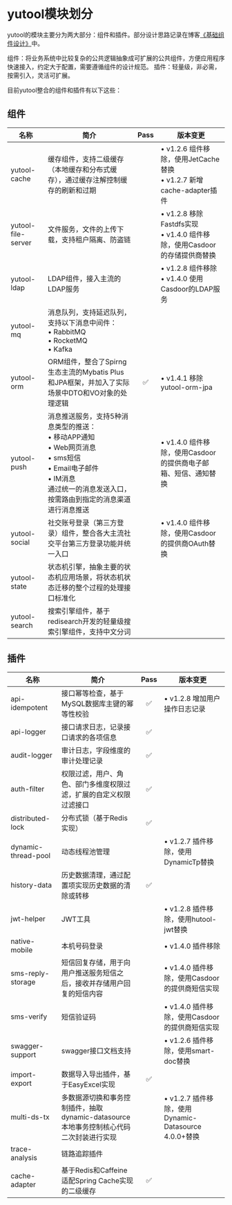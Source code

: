 # yutool模块划分

yutool的模块主要分为两大部分：组件和插件。部分设计思路记录在博客[《基础组件设计》](/软件开发/软件架构/基础组件设计核心思路)中。

组件：将业务系统中比较复杂的公共逻辑抽象成可扩展的公共组件，方便应用程序快速接入，约定大于配置，需要遵循组件的设计规范。
插件：轻量级，非必需，按需引入，灵活可扩展。

目前yutool整合的组件和插件有以下这些：

## 组件

| 名称               | 简介                                                                                                                                                                                  | Pass | 版本变更                                                                   |
|--------------------|-------------------------------------------------------------------------------------------------------------------------------------------------------------------------------------|:----:|----------------------------------------------------------------------------|
| yutool-cache       | 缓存组件，支持二级缓存（本地缓存和分布式缓存），通过缓存注解控制缓存的刷新和过期                                                                                                          |      | • v1.2.6 组件移除，使用JetCache替换 <br>• v1.2.7 新增cache-adapter插件      |
| yutool-file-server | 文件服务，文件的上传下载，支持租户隔离、防盗链                                                                                                                                           |      | • v1.2.8 移除Fastdfs实现 <br>• v1.4.0 组件移除，使用Casdoor的存储提供商替换 |
| yutool-ldap        | LDAP组件，接入主流的LDAP服务                                                                                                                                                           |      | • v1.2.8 组件移除 <br>• v1.4.0 使用Casdoor的LDAP服务                       |
| yutool-mq          | 消息队列，支持延迟队列，支持以下消息中间件：<br>• RabbitMQ <br>• RocketMQ <br>• Kafka                                                                                                    |      |                                                                            |
| yutool-orm         | ORM组件，整合了Spirng生态主流的Mybatis Plus和JPA框架，并加入了实际场景中DTO和VO对象的处理逻辑                                                                                           |  ✅   | • v1.4.1 移除yutool-orm-jpa                                                |
| yutool-push        | 消息推送服务，支持5种消息类型的推送：<br>• 移动APP通知 <br>• Web网页消息 <br>• sms短信 <br>• Email电子邮件 <br>• IM消息 <br>通过统一的消息发送入口，按需路由到指定的消息渠道进行消息推送 |      | • v1.4.0 组件移除，使用Casdoor的提供商电子邮箱、短信、通知替换                |
| yutool-social      | 社交账号登录（第三方登录）组件，整合各大主流社交平台第三方登录功能并统一入口                                                                                                             |      | • v1.4.0 组件移除，使用Casdoor的提供商OAuth替换                             |
| yutool-state       | 状态机引擎，抽象主要的状态机应用场景，将状态机状态迁移的整个过程的处理接口标准化                                                                                                        |      |                                                                            |
| yutool-search      | 搜索引擎组件，基于redisearch开发的轻量级搜索引擎组件，支持中文分词                                                                                                                      |      |                                                                            |

## 插件

| 名称                | 简介                                                                                  | Pass | 版本变更                                            |
|---------------------|-------------------------------------------------------------------------------------|:----:|-----------------------------------------------------|
| api-idempotent      | 接口幂等检查，基于MySQL数据库主键的幂等性校验                                          |  ✅   | • v1.2.8 增加用户操作日志记录                       |
| api-logger          | 接口请求日志，记录接口请求的各项信息                                                   |  ✅   |                                                     |
| audit-logger        | 审计日志，字段维度的审计处理记录                                                       |  ✅   |                                                     |
| auth-filter         | 权限过滤，用户、角色、部门多维度权限过滤，扩展的自定义权限过滤接口                        |  ✅   |                                                     |
| distributed-lock    | 分布式锁（基于Redis实现）                                                               |  ✅   |                                                     |
| dynamic-thread-pool | 动态线程池管理                                                                        |      | • v1.2.7 插件移除，使用DynamicTp替换                 |
| history-data        | 历史数据清理，通过配置项实现历史数据的清除或转移                                       |  ✅   |                                                     |
| jwt-helper          | JWT工具                                                                               |      | • v1.2.8 插件移除，使用hutool-jwt替换                |
| native-mobile       | 本机号码登录                                                                          |      | • v1.4.0 插件移除                                   |
| sms-reply-storage   | 短信回复存储，用于向用户推送服务短信之后，接收并存储用户回复的短信内容                  |      | • v1.4.0 插件移除，使用Casdoor的提供商短信实现       |
| sms-verify          | 短信验证码                                                                            |      | • v1.4.0 插件移除，使用Casdoor的提供商短信实现       |
| swagger-support     | swagger接口文档支持                                                                   |      | • v1.2.6 插件移除，使用smart-doc替换                 |
| import-export       | 数据导入导出插件，基于EasyExcel实现                                                    |  ✅   |                                                     |
| multi-ds-tx         | 多数据源切换和事务控制插件，抽取dynamic-datasource本地事务控制核心代码二次封装进行实现 |      | • v1.2.7 插件移除，使用Dynamic-Datasource 4.0.0+替换 |
| trace-analysis      | 链路追踪插件                                                                          |      |                                                     |
| cache-adapter       | 基于Redis和Caffeine适配Spring Cache实现的二级缓存                                     |  ✅   |                                                     |
